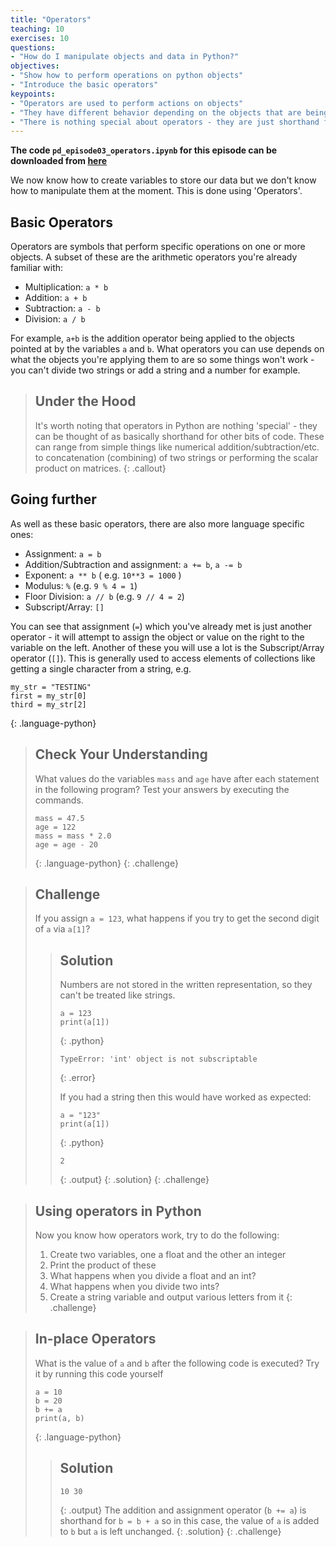 ```yaml
---
title: "Operators"
teaching: 10
exercises: 10
questions:
- "How do I manipulate objects and data in Python?"
objectives:
- "Show how to perform operations on python objects"
- "Introduce the basic operators"
keypoints:
- "Operators are used to perform actions on objects"
- "They have different behavior depending on the objects that are being acted on"
- "There is nothing special about operators - they are just shorthand for running other bits of code"
---
```


**The code `pd_episode03_operators.ipynb` for this episode can be downloaded from [here](https://osf.io/8h9bm/download)**

We now know how to create variables to store our data but we don't know how to manipulate them
at the moment. This is done using 'Operators'.

## Basic Operators

Operators are symbols that perform specific operations on one or more objects. A subset of these
are the arithmetic operators you're already familiar with:

* Multiplication: `a * b`
* Addition: `a + b`
* Subtraction: `a - b` 
* Division: `a / b`

For example, `a+b` is the addition operator being applied to the objects pointed at by the variables
`a` and `b`.
What operators you can use depends on what the objects you're applying them to are so some
things won't work - you can't divide two strings or add a string and a number for example.

> ## Under the Hood
>
> It's worth noting that operators in Python are nothing 'special' - they can be thought of
> as basically shorthand for other bits of code. These can range from simple things like
> numerical addition/subtraction/etc. to concatenation (combining) of two strings or performing
> the scalar product on matrices. 
{: .callout}

## Going further

As well as these basic operators, there are also more language specific ones:

* Assignment: `a = b`
* Addition/Subtraction and assignment: `a += b`, `a -= b`
* Exponent: `a ** b` ( e.g. `10**3 = 1000` )
* Modulus: `%` (e.g. `9 % 4 = 1`)
* Floor Division: `a // b` (e.g. `9 // 4 = 2`) 
* Subscript/Array: `[]`

You can see that assignment (`=`) which you've already met is just another
operator - it will attempt to assign the object or value on the right to the variable on the left.
Another of these you will use a lot is the Subscript/Array operator (`[]`). This is generally used to access elements of
collections like getting a single character from a string, e.g.

~~~
my_str = "TESTING"
first = my_str[0]
third = my_str[2]
~~~
{: .language-python}

> ## Check Your Understanding
>
> What values do the variables `mass` and `age` have after each statement in the following program?
> Test your answers by executing the commands.
>
> ~~~
> mass = 47.5
> age = 122
> mass = mass * 2.0
> age = age - 20
> ~~~
> {: .language-python}
{: .challenge}

> ## Challenge
>
> If you assign `a = 123`,
> what happens if you try to get the second digit of `a` via `a[1]`?
>
> > ## Solution
> > Numbers are not stored in the written representation,
> > so they can't be treated like strings.
> >
> > ~~~
> > a = 123
> > print(a[1])
> > ~~~
> > {: .python}
> > ~~~
> > TypeError: 'int' object is not subscriptable
> > ~~~
> > {: .error}
> > 
> > If you had a string then this would have worked as expected:
> > ~~~
> > a = "123"
> > print(a[1])
> > ~~~
> > {: .python}
> > ~~~
> > 2
> > ~~~
> > {: .output}
> {: .solution}
{: .challenge}


> ## Using operators in Python
> 
> Now you know how operators work, try to do the following:
> 1. Create two variables, one a float and the other an integer
> 2. Print the product of these
> 3. What happens when you divide a float and an int?
> 4. What happens when you divide two ints?
> 5. Create a string variable and output various letters from it
{: .challenge}


> ## In-place Operators
> 
> What is the value of `a` and `b` after the following code is executed? Try it by running this code yourself
> ~~~
> a = 10
> b = 20
> b += a
> print(a, b)
> ~~~
> {: .language-python}
> > ## Solution
> > ~~~
> > 10 30
> > ~~~
> > {: .output}
> > The addition and assignment operator (`b += a`) is shorthand for `b = b + a` so in this case, the
> > value of `a` is added to `b` but `a` is left unchanged.
> {: .solution}
{: .challenge}